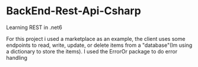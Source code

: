 # BackEnd-Rest-Api-Csharp
Learning REST in .net6

For this project i used a marketplace as an example, the client uses some endpoints to read, write, update, or delete items from a "database"(Im using a dictionary to store the items).
I used the ErrorOr package to do error handling

